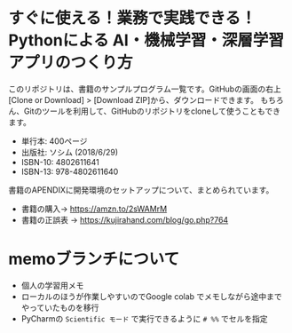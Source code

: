 # すぐに使える！業務で実践できる！Pythonによる AI・機械学習・深層学習アプリのつくり方

このリポジトリは、書籍のサンプルプログラム一覧です。GitHubの画面の右上[Clone or Download] > [Download ZIP]から、ダウンロードできます。
もちろん、Gitのツールを利用して、GitHubのリポジトリをcloneして使うこともできます。

- 単行本: 400ページ
- 出版社: ソシム (2018/6/29)
- ISBN-10: 4802611641
- ISBN-13: 978-4802611640

書籍のAPENDIXに開発環境のセットアップについて、まとめられています。

- 書籍の購入→ https://amzn.to/2sWAMrM
- 書籍の正誤表 → https://kujirahand.com/blog/go.php?764


# memoブランチについて

- 個人の学習用メモ
- ローカルのほうが作業しやすいのでGoogle colab でメモしながら途中までやっていたものを移行
- PyCharmの `Scientific モード` で実行できるように `# %%` でセルを指定
